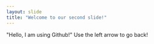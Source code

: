 ```yaml
---
layout: slide
title: "Welcome to our second slide!"
---
```

"Hello, I am using Github!"
Use the left arrow to go back!
